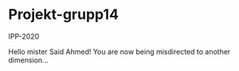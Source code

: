 # Projekt-grupp14
IPP-2020 

Hello mister Said Ahmed!
You are now being misdirected to another dimension...

